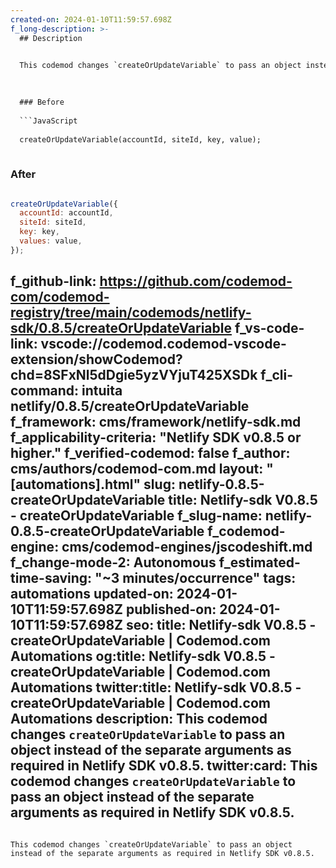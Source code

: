 ```yaml
---
created-on: 2024-01-10T11:59:57.698Z
f_long-description: >-
  ## Description
  

  This codemod changes `createOrUpdateVariable` to pass an object instead of the separate arguments as required in Netlify SDK v0.8.5.
  

  
  ### Before
  
  ```JavaScript
  
  createOrUpdateVariable(accountId, siteId, key, value);
  
  ```
  
  ### After
  
  ```JavaScript
  
  createOrUpdateVariable({
  	accountId: accountId,
  	siteId: siteId,
  	key: key,
  	values: value,
  });
  
  ```
f_github-link: https://github.com/codemod-com/codemod-registry/tree/main/codemods/netlify-sdk/0.8.5/createOrUpdateVariable
f_vs-code-link: vscode://codemod.codemod-vscode-extension/showCodemod?chd=8SFxNl5dDgie5yzVYjuT425XSDk
f_cli-command: intuita netlify/0.8.5/createOrUpdateVariable
f_framework: cms/framework/netlify-sdk.md
f_applicability-criteria: "Netlify SDK v0.8.5 or higher."
f_verified-codemod: false
f_author: cms/authors/codemod-com.md
layout: "[automations].html"
slug: netlify-0.8.5-createOrUpdateVariable
title: Netlify-sdk V0.8.5 - createOrUpdateVariable
f_slug-name: netlify-0.8.5-createOrUpdateVariable
f_codemod-engine: cms/codemod-engines/jscodeshift.md
f_change-mode-2: Autonomous
f_estimated-time-saving: "~3 minutes/occurrence"
tags: automations
updated-on: 2024-01-10T11:59:57.698Z
published-on: 2024-01-10T11:59:57.698Z
seo:
  title: Netlify-sdk V0.8.5 - createOrUpdateVariable | Codemod.com Automations
  og:title: Netlify-sdk V0.8.5 - createOrUpdateVariable | Codemod.com Automations
  twitter:title: Netlify-sdk V0.8.5 - createOrUpdateVariable | Codemod.com Automations
  description: This codemod changes `createOrUpdateVariable` to pass an object instead of the separate arguments as required in Netlify SDK v0.8.5.
  twitter:card: This codemod changes `createOrUpdateVariable` to pass an object instead of the separate arguments as required in Netlify SDK v0.8.5.
---
```

This codemod changes `createOrUpdateVariable` to pass an object instead of the separate arguments as required in Netlify SDK v0.8.5.